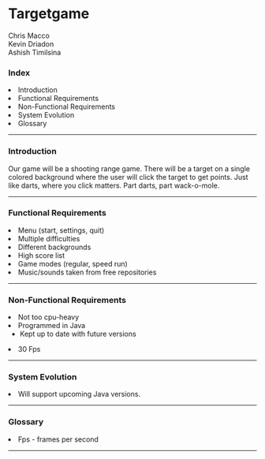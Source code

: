 Targetgame
==========

Chris Macco  
Kevin Driadon  
Ashish Timilsina

<html>
<body>
<h3><b>Index</b></h3>
<li>Introduction
<li>Functional Requirements
<li>Non-Functional Requirements
<li>System Evolution
<li>Glossary
<hr>
<h3><b>Introduction</b></h3>
Our game will be a shooting range game. There will be a target on a single colored background where the user will click the target to get points. Just like darts, where you click matters. Part darts, part wack-o-mole. 
<hr>
<h3><b>Functional Requirements</b></h3>
<li>Menu (start, settings, quit)
<li>Multiple difficulties
<li>Different backgrounds
<li>High score list
<li>Game modes (regular, speed run)
<li>Music/sounds taken from free repositories 
<hr>
<h3><b>Non-Functional Requirements</b></h3>
<li>Not too cpu-heavy
<li>Programmed in Java
<ul>
<li>Kept up to date with future versions
</ul>
<li>30 Fps
<hr>
<h3><b>System Evolution</b></h3>
<li>Will support upcoming Java versions.
<hr>
<h3><b>Glossary</b></h3>
<li>Fps - frames per second
<hr>
</body>
</html>
